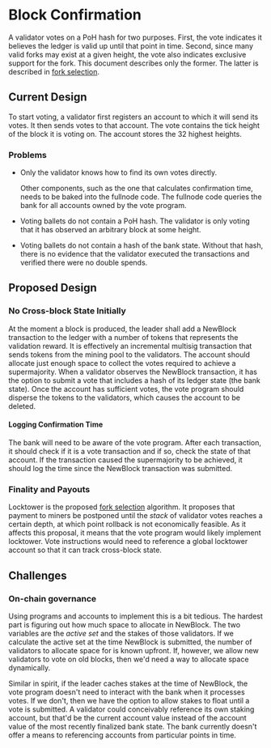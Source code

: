 # Block Confirmation

A validator votes on a PoH hash for two purposes. First, the vote indicates it
believes the ledger is valid up until that point in time. Second, since many
valid forks may exist at a given height, the vote also indicates exclusive
support for the fork. This document describes only the former. The latter is
described in [fork selection](fork-selection.md).

## Current Design

To start voting, a validator first registers an account to which it will send
its votes. It then sends votes to that account. The vote contains the tick
height of the block it is voting on. The account stores the 32 highest heights.

### Problems

* Only the validator knows how to find its own votes directly.

  Other components, such as the one that calculates confirmation time, needs to
  be baked into the fullnode code. The fullnode code queries the bank for all
  accounts owned by the vote program.

* Voting ballets do not contain a PoH hash. The validator is only voting that
  it has observed an arbitrary block at some height.

* Voting ballets do not contain a hash of the bank state. Without that hash,
  there is no evidence that the validator executed the transactions and
  verified there were no double spends.

## Proposed Design

### No Cross-block State Initially

At the moment a block is produced, the leader shall add a NewBlock transaction
to the ledger with a number of tokens that represents the validation reward.
It is effectively an incremental multisig transaction that sends tokens from
the mining pool to the validators. The account should allocate just enough
space to collect the votes required to achieve a supermajority. When a
validator observes the NewBlock transaction, it has the option to submit a vote
that includes a hash of its ledger state (the bank state). Once the account has
sufficient votes, the vote program should disperse the tokens to the
validators, which causes the account to be deleted.

#### Logging Confirmation Time

The bank will need to be aware of the vote program. After each transaction, it
should check if it is a vote transaction and if so, check the state of that
account. If the transaction caused the supermajority to be achieved, it should
log the time since the NewBlock transaction was submitted.

### Finality and Payouts

Locktower is the proposed [fork selection](fork-selection.md) algorithm. It
proposes that payment to miners be postponed until the *stack* of validator
votes reaches a certain depth, at which point rollback is not economically
feasible. As it affects this proposal, it means that the vote program would
likely implement locktower. Vote instructions would need to reference a global
locktower account so that it can track cross-block state.

## Challenges

### On-chain governance

Using programs and accounts to implement this is a bit tedious. The hardest
part is figuring out how much space to allocate in NewBlock. The two variables
are the *active set* and the stakes of those validators. If we calculate the
active set at the time NewBlock is submitted, the number of validators to
allocate space for is known upfront. If, however, we allow new validators to
vote on old blocks, then we'd need a way to allocate space dynamically.

Similar in spirit, if the leader caches stakes at the time of NewBlock, the
vote program doesn't need to interact with the bank when it processes votes. If
we don't, then we have the option to allow stakes to float until a vote is
submitted. A validator could conceivably reference its own staking account, but
that'd be the current account value instead of the account value of the most
recently finalized bank state. The bank currently doesn't offer a means to
referencing accounts from particular points in time.

